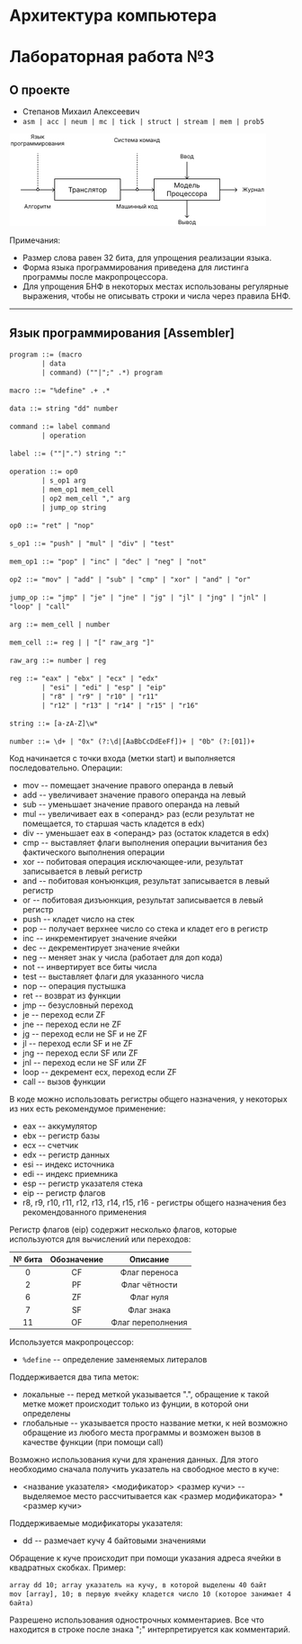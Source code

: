 # Архитектура компьютера  
# Лабораторная работа №3 

## О проекте

+ Степанов Михаил Алексеевич
+  `asm | acc | neum | mc | tick | struct | stream | mem | prob5`

![Графическое представление проекта](/media/LabPlan.jpg)

Примечания:
+ Размер слова равен 32 бита, для упрощения реализации языка.
+ Форма языка программирования приведена для листинга программы после макропроцессора.
+ Для упрощения БНФ в некоторых местах использованы регулярные выражения, чтобы не описывать строки и числа через правила БНФ.

***

## Язык программирования [Assembler]

``` ebnf
program ::= (macro
        | data
        | command) (""|";" .*) program

macro ::= "%define" .+ .*

data ::= string "dd" number

command ::= label command
        | operation

label ::= (""|".") string ":"

operation ::= op0
        | s_op1 arg
        | mem_op1 mem_cell
        | op2 mem_cell "," arg
        | jump_op string

op0 ::= "ret" | "nop"

s_op1 ::= "push" | "mul" | "div" | "test"

mem_op1 ::= "pop" | "inc" | "dec" | "neg" | "not"

op2 ::= "mov" | "add" | "sub" | "cmp" | "xor" | "and" | "or" 

jump_op ::= "jmp" | "je" | "jne" | "jg" | "jl" | "jng" | "jnl" | "loop" | "call"

arg ::= mem_cell | number

mem_cell ::= reg | | "[" raw_arg "]"

raw_arg ::= number | reg

reg ::= "eax" | "ebx" | "ecx" | "edx" 
        | "esi" | "edi" | "esp" | "eip"
        | "r8" | "r9" | "r10" | "r11" 
        | "r12" | "r13" | "r14" | "r15" | "r16"

string ::= [a-zA-Z]\w*

number ::= \d+ | "0x" (?:\d|[AaBbCcDdEeFf])+ | "0b" (?:[01])+
```
Код начинается с точки входа (метки start) и выполняется последовательно. Операции:
+ mov -- помещает значение правого операнда в левый
+ add -- увеличивает значение правого операнда на левый
+ sub -- уменьшает значение правого операнда на левый
+ mul -- увеличивает eax в <операнд> раз (если результат не помещается, то старшая часть кладется в edx)
+ div -- уменьшает eax в <операнд> раз (остаток кладется в edx)
+ cmp -- выставляет флаги выполнения операции вычитания без фактического выполнения операции
+ xor -- побитовая операция исключающее-или, результат записывается в левый регистр
+ and -- побитовая конъюнкция, результат записывается в левый регистр
+ or -- побитовая дизъюнкция, результат записывается в левый регистр
+ push -- кладет число на стек
+ pop -- получает верхнее число со стека и кладет его в регистр
+ inc -- инкрементирует значение ячейки
+ dec -- декрементирует значение ячейки
+ neg -- меняет знак у числа (работает для доп кода)
+ not -- инвертирует все биты числа
+ test -- выставляет флаги для указанного числа
+ nop -- операция пустышка
+ ret -- возврат из функции
+ jmp -- безусловный переход
+ je -- переход если ZF
+ jne -- переход если не ZF
+ jg -- переход если не SF и не ZF
+ jl -- переход если SF и не ZF
+ jng -- переход если SF или ZF
+ jnl -- переход если не SF или ZF
+ loop -- декремент ecx, переход если ZF
+ call -- вызов функции

В коде можно использовать регистры общего назначения, у некоторых из них есть рекомендумое применение:

+ eax -- аккумулятор
+ ebx -- регистр базы
+ ecx -- счетчик
+ edx -- регистр данных 
+ esi -- индекс источника
+ edi -- индекс приемника
+ esp -- регистр указателя стека
+ eip -- регистр флагов
+ r8, r9, r10, r11, r12, r13, r14, r15, r16 - регистры общего назначения без рекомендованного применения

Регистр флагов (eip) содержит несколько флагов, которые используются для вычислений или переходов:

|№ бита|Обозначение|Описание            |
|:----:|:---------:|:------------------:|
|0     |CF         |Флаг переноса       |               
|2     |PF         |Флаг чётности       |               
|6     |ZF         |Флаг нуля           |               
|7     |SF         |Флаг знака          |               
|11    |OF         |Флаг переполнения   |               

Используется макропроцессор:
+ `%define` -- определение заменяемых литералов

Поддерживается два типа меток:
+ локальные -- перед меткой указывается ".", обращение к такой метке может происходит только из фунции, в которой они определены
+ глобальные -- указывается просто название метки, к ней возможно обращение из любого места программы и возможен вызов в качестве функции (при помощи call)

Возможно использования кучи для хранения данных. Для этого необходимо сначала получить указатель на свободное место в куче:
+ <название указателя> <модификатор> <размер кучи> -- выделяемое место рассчитывается как <размер модификатора> * <размер кучи>

Поддерживаемые модификаторы указателя:
+ dd -- размечает кучу 4 байтовыми значениями

Обращение к куче происходит при помощи указания адреса ячейки в квадратных скобках. Пример:
```
array dd 10; array указатель на кучу, в которой выделены 40 байт
mov [array], 10; в первую ячейку кладется число 10 (которое занимает 4 байта)
```

Разрешено использования однострочных комментариев. Все что находится в строке после знака ";" интерпретируется как комментарий.